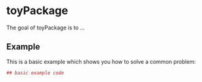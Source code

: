 <!-- README.md is generated from README.Rmd. Please edit that file -->
toyPackage
==========

The goal of toyPackage is to ...

Example
-------

This is a basic example which shows you how to solve a common problem:

``` r
## basic example code
```
